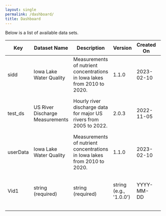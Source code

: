```yaml
---
layout: single
permalink: /dashboard/
title: Dashboard
---
```


Below is a list of available data sets.

| Key | Dataset Name | Description | Version | Created On | Updated On | Contributors | Data Files | Tags | License | Source | Schema Version |
| --- | --- | --- | --- | --- | --- | --- | --- | --- | --- | --- | --- |
| sidd | Iowa Lake Water Quality | Measurements of nutrient concentrations in Iowa lakes from 2010 to 2020. | 1.1.0 | 2023-02-10 | 2025-06-15 | Shalith Chamantha (curator) | iowa_lakes_2020.csv (csv) | lakes, water quality, Iowa, nutrients | CC-BY-4.0 | https://doi.org/10.1234/iowa.lake.quality.2020 | 1.0 |
| test_ds | US River Discharge Measurements | Hourly river discharge data for major US rivers from 2005 to 2022. | 2.0.3 | 2022-11-05 | 2025-05-30 | Ava Thompson (data provider)<br>Raj Mehta (curator) | us_river_discharge_2022.csv (csv)<br>readme.txt (txt) | rivers, hydrology, discharge, USGS, time series | ODC-BY-1.0 | https://doi.org/10.5678/us.river.discharge.2022 | 1.0 |
| userData | Iowa Lake Water Quality | Measurements of nutrient concentrations in Iowa lakes from 2010 to 2020. | 1.1.0 | 2023-02-10 | 2025-06-15 | Shalith Chamantha (curator) | iowa_lakes_2020.csv (csv) | lakes, water quality, Iowa, nutrients | CC-BY-4.0 | https://doi.org/10.1234/iowa.lake.quality.2020 | 1.0 |
| Vid1 | string (required) | string (required) | string (e.g., '1.0.0') | YYYY-MM-DD | YYYY-MM-DD | string (string (e.g., author, curator, reviewer)) |  | list, of, keywords | string (e.g., CC-BY-4.0, MIT, etc.) | string (URL or citation) | string (e.g., '1.0') |
